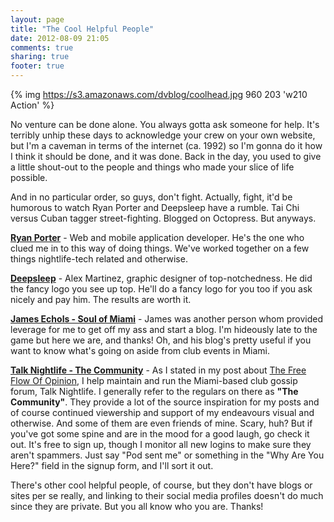 ```yaml
---
layout: page
title: "The Cool Helpful People"
date: 2012-08-09 21:05
comments: true
sharing: true
footer: true
---
```


{% img https://s3.amazonaws.com/dvblog/coolhead.jpg 960 203 'w210 Action' %}


No venture can be done alone. You always gotta ask someone for help. It's terribly unhip these days to acknowledge your crew on your own website, but I'm a caveman in terms of the internet (ca. 1992) so I'm gonna do it how I think it should be done, and it was done. Back in the day, you used to give a little shout-out to the people and things who made your slice of life possible.

And in no particular order, so guys, don't fight. Actually, fight, it'd be humorous to watch Ryan Porter and Deepsleep have a rumble. Tai Chi versus Cuban tagger street-fighting. Blogged on Octopress. But anyways.


<a href="http://ryanalynporter.com/">**Ryan Porter**</a> - Web and mobile application developer. He's the one who clued me in to this way of doing things. We've worked together on a few things nightlife-tech related and otherwise.

<a href="http://deepsleepstudio.com/">**Deepsleep**</a> - Alex Martinez, graphic designer of top-notchedness. He did the fancy logo you see up top. He'll do a fancy logo for you too if you ask nicely and pay him. The results are worth it.

<a href="http://soulofmiami.org/">**James Echols - Soul of Miami**</a> - James was another person whom provided leverage for me to get off my ass and start a blog. I'm hideously late to the game but here we are, and thanks! Oh, and his blog's pretty useful if you want to know what's going on aside from club events in Miami.

<a href="http://talknightlife.com/">**Talk Nightlife - The Community**</a> - As I stated in my post about <a href="http://www.dan-vidal.com/blog/2012/09/10/the-free-flow-of-opinion/">The Free Flow Of Opinion</a>, I help maintain and run the Miami-based club gossip forum, Talk Nightlife. I generally refer to the regulars on there as __"The Community"__. They provide a lot of the source inspiration for my posts and of course continued viewership and support of my endeavours visual and otherwise. And some of them are even friends of mine. Scary, huh? But if you've got some spine and are in the mood for a good laugh, go check it out. It's free to sign up, though I monitor all new logins to make sure they aren't spammers. Just say "Pod sent me" or something in the "Why Are You Here?" field in the signup form, and I'll sort it out.

There's other cool helpful people, of course, but they don't have blogs or sites per se really, and linking to their social media profiles doesn't do much since they are private. But you all know who you are. Thanks!



